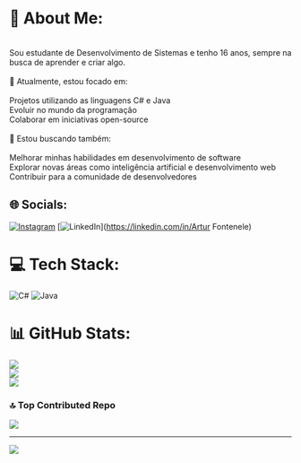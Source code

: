 # 💫 About Me:
<br>Sou estudante de Desenvolvimento de Sistemas e tenho 16 anos, sempre na busca de aprender e criar algo.<br><br>🌱 Atualmente, estou focado em:<br><br>Projetos utilizando as linguagens C# e Java<br>Evoluir no mundo da programação<br>Colaborar em iniciativas open-source<br><br>🚀 Estou buscando também:<br><br>Melhorar minhas habilidades em desenvolvimento de software<br>Explorar novas áreas como inteligência artificial e desenvolvimento web<br>Contribuir para a comunidade de desenvolvedores


## 🌐 Socials:
[![Instagram](https://img.shields.io/badge/Instagram-%23E4405F.svg?logo=Instagram&logoColor=white)](https://instagram.com/arturffontenele) [![LinkedIn](https://img.shields.io/badge/LinkedIn-%230077B5.svg?logo=linkedin&logoColor=white)](https://linkedin.com/in/Artur Fontenele) 

# 💻 Tech Stack:
![C#](https://img.shields.io/badge/c%23-%23239120.svg?style=for-the-badge&logo=csharp&logoColor=white) ![Java](https://img.shields.io/badge/java-%23ED8B00.svg?style=for-the-badge&logo=openjdk&logoColor=white)
# 📊 GitHub Stats:
![](https://github-readme-stats.vercel.app/api?username=arturffontenele&theme=great-gatsby&hide_border=false&include_all_commits=false&count_private=false)<br/>
![](https://github-readme-streak-stats.herokuapp.com/?user=arturffontenele&theme=great-gatsby&hide_border=false)<br/>
![](https://github-readme-stats.vercel.app/api/top-langs/?username=arturffontenele&theme=great-gatsby&hide_border=false&include_all_commits=false&count_private=false&layout=compact)

### 🔝 Top Contributed Repo
![](https://github-contributor-stats.vercel.app/api?username=arturffontenele&limit=5&theme=great-gatsby&combine_all_yearly_contributions=true)

---
[![](https://visitcount.itsvg.in/api?id=arturffontenele&icon=0&color=0)](https://visitcount.itsvg.in)

<!-- Proudly created with GPRM ( https://gprm.itsvg.in ) -->
